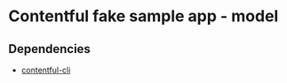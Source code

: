 # Contentful fake sample app - model

## Dependencies

- [contentful-cli](https://github.com/contentful/contentful-cli)
